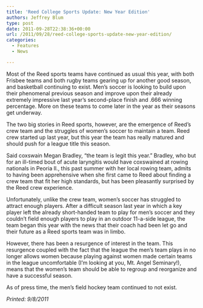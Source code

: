 ```yaml
---
title: 'Reed College Sports Update: New Year Edition'
authors: Jeffrey Blum
type: post
date: 2011-09-28T22:38:36+00:00
url: /2011/09/28/reed-college-sports-update-new-year-edition/
categories:
  - Features
  - News

---
```

Most of the Reed sports teams have continued as usual this year, with both Frisbee teams and both rugby teams gearing up for another good season, and basketball continuing to exist. Men’s soccer is looking to build upon their phenomenal previous season and improve upon their already extremely impressive last year’s second-place finish and .666 winning percentage. More on these teams to come later in the year as their seasons get underway.

The two big stories in Reed sports, however, are the emergence of Reed’s crew team and the struggles of women’s soccer to maintain a team. Reed crew started up last year, but this year the team has really matured and should push for a league title this season.

Said coxswain Megan Bradley, “the team is legit this year.” Bradley, who but for an ill-timed bout of acute laryngitis would have coxswained at rowing nationals in Peoria Il., this past summer with her local rowing team, admits to having been apprehensive when she first came to Reed about finding a crew team that fit her high standards, but has been pleasantly surprised by the Reed crew experience.

Unfortunately, unlike the crew team, women’s soccer has struggled to attract enough players. After a difficult season last year in which a key player left the already short-handed team to play for men’s soccer and they couldn’t field enough players to play in an outdoor 11-a-side league, the team began this year with the news that their coach had been let go and their future as a Reed sports team was in limbo.

However, there has been a resurgence of interest in the team. This resurgence coupled with the fact that the league the men’s team plays in no longer allows women because playing against women made certain teams in the league uncomfortable (I’m looking at you, Mt. Angel Seminary!), means that the women’s team should be able to regroup and reorganize and have a successful season.

As of press time, the men’s field hockey team continued to not exist.

_Printed: 9/8/2011_